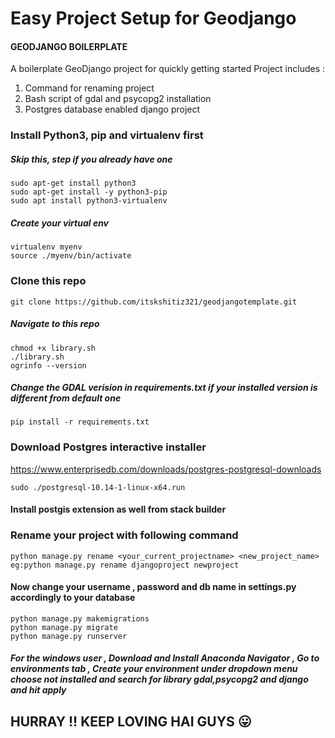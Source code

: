 # Easy Project Setup for Geodjango
#### GEODJANGO BOILERPLATE
A boilerplate GeoDjango project for quickly getting started
Project includes :
1) Command for renaming project
2) Bash script of gdal and psycopg2 installation 
3) Postgres database enabled django project

### Install Python3, pip and virtualenv first
##### Skip this, step if you already have one

    sudo apt-get install python3
    sudo apt-get install -y python3-pip
    sudo apt install python3-virtualenv
##### Create your virtual env
    virtualenv myenv
    source ./myenv/bin/activate
### Clone this repo
    git clone https://github.com/itskshitiz321/geodjangotemplate.git
##### Navigate to this repo 
    chmod +x library.sh
    ./library.sh
    ogrinfo --version
##### Change the GDAL verision in requirements.txt if your installed version is different from default one 
    pip install -r requirements.txt

### Download Postgres interactive installer



https://www.enterprisedb.com/downloads/postgres-postgresql-downloads




    sudo ./postgresql-10.14-1-linux-x64.run

#### Install postgis extension as well from stack builder

### Rename your project with following command
    python manage.py rename <your_current_projectname> <new_project_name> 
    eg:python manage.py rename djangoproject newproject

#### Now change your username , password and db name in settings.py accordingly to your database
    python manage.py makemigrations
    python manage.py migrate
    python manage.py runserver
##### For the windows user , Download and Install Anaconda Navigator , Go to environments tab , Create your environment under dropdown menu choose not installed and search for library gdal,psycopg2 and django and hit apply
## HURRAY !! KEEP LOVING HAI GUYS 😛    
